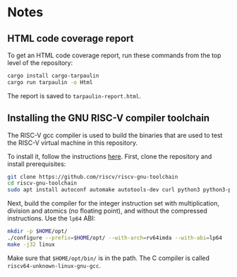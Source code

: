# Notes

## HTML code coverage report

To get an HTML code coverage report, run these commands from the top level of the repository:

```bash
cargo install cargo-tarpaulin
cargo run tarpaulin -o Html
```

The report is saved to `tarpaulin-report.html`.

## Installing the GNU RISC-V compiler toolchain

The RISC-V gcc compiler is used to build the binaries that are used to test the RISC-V virtual machine in this repository.

To install it, follow the instructions [here](https://github.com/riscv-collab/riscv-gnu-toolchain). First, clone the repository and install prerequisites:

```bash
git clone https://github.com/riscv/riscv-gnu-toolchain
cd riscv-gnu-toolchain
sudo apt install autoconf automake autotools-dev curl python3 python3-pip libmpc-dev libmpfr-dev libgmp-dev gawk build-essential bison flex texinfo gperf libtool patchutils bc zlib1g-dev libexpat-dev ninja-build git cmake libglib2.0-dev
```

Next, build the compiler for the integer instruction set with multiplication, division and atomics (no floating point), and without the compressed instructions. Use the `lp64` ABI:

```bash
mkdir -p $HOME/opt/
./configure --prefix=$HOME/opt/ --with-arch=rv64imda --with-abi=lp64
make -j32 linux
```

Make sure that `$HOME/opt/bin/` is in the path. The C compiler is called `riscv64-unknown-linux-gnu-gcc`.
